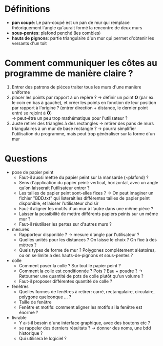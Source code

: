 # Définitions

- **pan coupé**: Le pan-coupé est un pan de mur qui remplace théoriquement l'angle qu'aurait formé la rencontre de deux murs
- **sous-pentes**: plafond penché (les combles)
- **hauts de pignons**: partie triangulaire d'un mur qui permet d'obtenir les versants d'un toit

# Comment communiquer les côtes au programme de manière claire ?

1. Entrer des patrons de pièces traiter tous les murs d'une manière uniforme
2. placer les points par rapport à un repère ? -> définir un point **O** (par ex. le coin en bas à gauche), et créer les points en fonction de leur position par rapport à l'origine ? (entrer direction + distance, le dernier point entré se rejoint à **O**)<br>
=> peut-être un peu trop mathématique pour l'utilisateur ?
3. Juste retirer des triangles à des rectangles -> retirer des pans de murs triangulaires à un mur de base rectangle ? -> pourra simplifier l'utilisation du programme, mais peut trop généraliser sur la forme d'un mur

# Questions

- pose de papier peint
    - Faut-il aussi mettre du papier peint sur la mansarde (~plafond) ?
    - Sens d'application du papier peint: vertical, horizontal, avec un angle qu'on laisserait l'utilisateur entrer ?
    - Les tailles de papier peint sont-elles fixes ? -> On peut imaginer un fichier "BDD.txt" qui listerait les différentes tailles de papier peint disponible, et laisser l'utilisateur choisir
    - Faut-il aligner les motifs d'un mur à l'autre dans une même pièce ?
    - Laisser la possibilité de mettre différents papiers peints sur un même mur ?
    - Faut-il réutiliser les pertes sur d'autres murs ?
- mesures
    - Rapporteur disponible ? -> mesure d'angle par l'utilisateur ?
    - Quelles unités pour les distances ? On laisse le choix ? On fixe à des mètres ?
    - Quels types de forme de mur ? Polygones complètement aléatoires, ou on se limite a des hauts-de-pignons et sous-pentes ?
- colle
    - Comment poser la colle ? Sur tout le papier peint ?
    - Comment la colle est conditionnée ? Pots ? Eau + poudre ? -> Retourner une quantité de pots de colle plutôt qu'un volume ?
    - Faut-il proposer différentes quantité de colle ?
- fenêtres
    - Quelles formes de fenêtres à retirer: carré, rectangulaire, circulaire, polygone quelconque ... ?
    - Taille de fenêtre
    - Fenêtre et motifs: comment aligner les motifs si la fenêtre est énorme ?
- livrable
    - Y a-t-il besoin d'une interface graphique, avec des boutons etc ?
    - se rappeler des derniers résultats ? -> donner des noms, une bdd historique ?
    - Qui utilisera le logiciel ?
